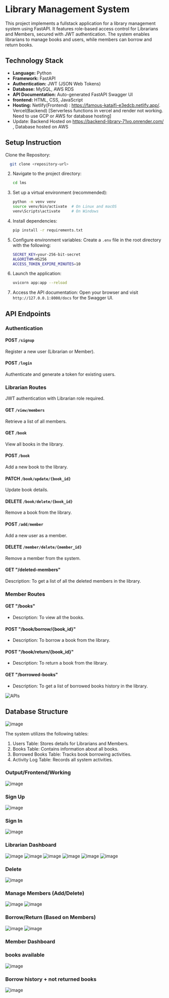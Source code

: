 # Library Management System

This project implements a fullstack application for a library management system using FastAPI. It features role-based access control for Librarians and Members, secured with JWT authentication. The system enables librarians to manage books and users, while members can borrow and return books.

## Technology Stack

- **Language:** Python
- **Framework:** FastAPI
- **Authentication:** JWT (JSON Web Tokens)
- **Database:** MySQL, AWS RDS
- **API Documentation:** Auto-generated FastAPI Swagger UI
- **frontend:** HTML, CSS, JavaScript
- **Hosting:** Netlify(Frontend) : https://famous-kataifi-e3edcb.netlify.app/. Vercel(Backend) [Serverless functions in vercel and render not working. Need to use GCP or AWS for database hosting]
- Update: Backend Hosted on https://backend-library-71vo.onrender.com/ , Database hosted on AWS
## Setup Instruction

Clone the Repository:

```bash
  git clone <repository-url>
```

2. Navigate to the project directory:

   ```bash
   cd lms
   ```

3. Set up a virtual environment (recommended):

   ```bash
   python -m venv venv
   source venv/bin/activate  # On Linux and macOS
   venv\Scripts\activate     # On Windows
   ```

4. Install dependencies:

   ```bash
   pip install -r requirements.txt
   ```

5. Configure environment variables:
   Create a `.env` file in the root directory with the following:

   ```bash
   SECRET_KEY=your-256-bit-secret
   ALGORITHM=HS256
   ACCESS_TOKEN_EXPIRE_MINUTES=10
   ```

6. Launch the application:

   ```bash
   uvicorn app:app --reload
   ```

7. Access the API documentation:
   Open your browser and visit `http://127.0.0.1:8000/docs` for the Swagger UI.

## API Endpoints

### Authentication

#### POST `/signup`

Register a new user (Librarian or Member).

#### POST `/login`

Authenticate and generate a token for existing users.

### Librarian Routes

JWT authentication with Librarian role required.

#### GET `/view/members`

Retrieve a list of all members.

#### GET `/book`

View all books in the library.

#### POST `/book`

Add a new book to the library.

#### PATCH `/book/update/{book_id}`

Update book details.

#### DELETE `/book/delete/{book_id}`

Remove a book from the library.

#### POST `/add/member`

Add a new user as a member.

#### DELETE `/member/delete/{member_id}`

Remove a member from the system.

#### GET "/deleted-members"

Description: To get a list of all the deleted members in the library.


### Member Routes

#### GET "/books"

- Description: To view all the books.

#### POST "/book/borrow/{book_id}"

- Description: To borrow a book from the library.

#### POST "/book/return/{book_id}"

- Description: To return a book from the library.

#### GET "/borrowed-books"

- Description: To get a list of borrowed books history in the library.
  
![APIs](https://github.com/user-attachments/assets/fbbd4d33-dd70-45f6-ba5c-357716267ee0)

## Database Structure
![image](https://github.com/user-attachments/assets/8f82362c-f835-451a-b2d5-3335128af62c)

The system utilizes the following tables:

1. Users Table: Stores details for Librarians and Members.
2. Books Table: Contains information about all books.
3. Borrowed Books Table: Tracks book borrowing activities.
4. Activity Log Table: Records all system activities.
   

### Output/Frontend/Working

![image](https://github.com/user-attachments/assets/06ad54bf-7c27-4b0f-a534-725c3e793e37)
### Sign Up
![image](https://github.com/user-attachments/assets/6c88b638-cf33-4b9f-8c54-46fcd44ac511)
### Sign In
![image](https://github.com/user-attachments/assets/beb5789d-3f77-406e-87a9-f0d27e6e3fb2)

### Librarian Dashboard
![image](https://github.com/user-attachments/assets/f078372a-c635-41df-b515-7d7a45cba97f)
![image](https://github.com/user-attachments/assets/208f69b7-d5f8-408d-967b-e4a54672a73b)
![image](https://github.com/user-attachments/assets/4a5e20d3-b342-475d-b236-092d0b9e3e01)
![image](https://github.com/user-attachments/assets/aaa16fa3-7fbf-4086-98be-c3da11af1fa3)
![image](https://github.com/user-attachments/assets/fd164a9c-8f75-4661-a744-b011f27d4919)
![image](https://github.com/user-attachments/assets/0b512120-8897-445a-914f-19b6e1847423)
### Delete
![image](https://github.com/user-attachments/assets/7cdbd2e5-d2a1-453a-a71f-2b11ab83cf6f)
### Manage Members (Add/Delete)
![image](https://github.com/user-attachments/assets/b03eb60a-2157-4ebb-9ca8-d68656fcd3e1)
![image](https://github.com/user-attachments/assets/a2a87941-a0a4-4d71-81b3-4f951cbdf245)
### Borrow/Return (Based on Members)
![image](https://github.com/user-attachments/assets/2c7d4b7a-e1af-4645-9184-157016491bd9)
![image](https://github.com/user-attachments/assets/2fc5ac36-d300-479b-94d9-6a26afcecd16)

### Member Dashboard
### books available
![image](https://github.com/user-attachments/assets/13c76166-40d6-4e1b-81f9-8dca2666ec39)
### Borrow history + not returned books
![image](https://github.com/user-attachments/assets/e42960ec-09bd-4143-b550-efd086e91b9a)




